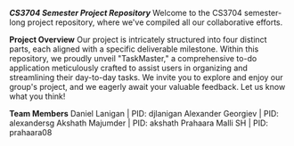***CS3704 Semester Project Repository***
Welcome to the CS3704 semester-long project repository, where we've compiled all our collaborative efforts.

**Project Overview**
Our project is intricately structured into four distinct parts, each aligned with a specific deliverable milestone. Within this repository, we proudly unveil "TaskMaster," a comprehensive to-do application meticulously crafted to assist users in organizing and streamlining their day-to-day tasks. We invite you to explore and enjoy our group's project, and we eagerly await your valuable feedback. Let us know what you think!

**Team Members**
Daniel Lanigan | PID: djlanigan
Alexander Georgiev | PID: alexandersg
Akshath Majumder | PID: akshath
Prahaara Malli SH | PID: prahaara08
